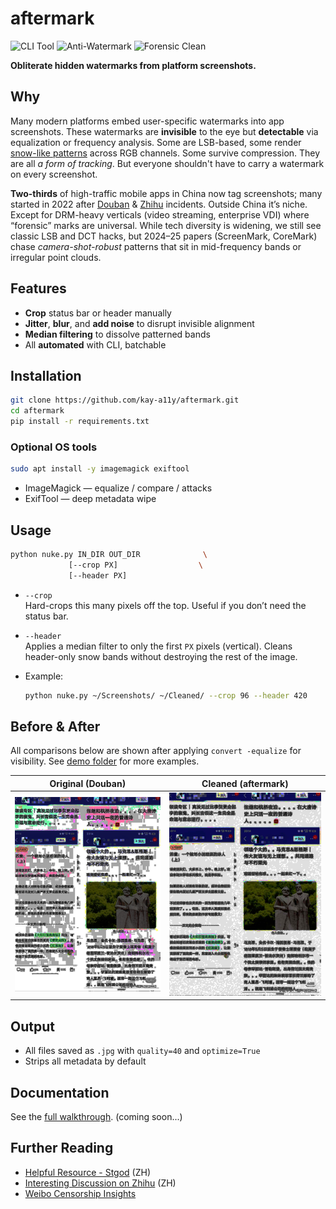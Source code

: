 # aftermark

![CLI Tool](https://img.shields.io/static/v1?label=CLI&message=Tool&color=000000&style=for-the-badge&logo=gnubash&logoColor=white)
![Anti-Watermark](https://img.shields.io/static/v1?label=Anti&message=Watermark&color=bd1e51&style=for-the-badge)
![Forensic Clean](https://img.shields.io/static/v1?label=Forensic&message=Clean&color=005f73&style=for-the-badge)

**Obliterate hidden watermarks from platform screenshots.**

## Why

Many modern platforms embed user-specific watermarks into app screenshots. These watermarks are **invisible** to the eye but **detectable** via equalization or frequency analysis. Some are LSB-based, some render [snow-like patterns](#before--after) across RGB channels. Some survive compression. They are all *a form of tracking*. But everyone shouldn't have to carry a watermark on every screenshot.

**Two-thirds** of high-traffic mobile apps in China now tag screenshots; many started in 2022 after [Douban](https://pandaily.com/douban-app-screenshots-contain-user-information-watermark?utm_source=chatgpt.com) & [Zhihu](https://www.sixthtone.com/news/1011179/zhihu-accused-of-using-watermarks-in-screenshots-to-locate-users-?utm_source=chatgpt.com]) incidents. Outside China it’s niche. Except for DRM-heavy verticals (video streaming, enterprise VDI) where “forensic” marks are universal. While tech diversity is widening, we still see classic LSB and DCT hacks, but 2024–25 papers (ScreenMark, CoreMark) chase *camera-shot-robust* patterns that sit in mid-frequency bands or irregular point clouds.

## Features

- **Crop** status bar or header manually
- **Jitter**, **blur**, and **add noise** to disrupt invisible alignment
- **Median filtering** to dissolve patterned bands
- All **automated** with CLI, batchable

## Installation

```bash
git clone https://github.com/kay-a11y/aftermark.git
cd aftermark
pip install -r requirements.txt
```

### Optional OS tools

```bash
sudo apt install -y imagemagick exiftool
```

* ImageMagick — equalize / compare / attacks
* ExifTool    — deep metadata wipe

## Usage

```bash
python nuke.py IN_DIR OUT_DIR              \
             [--crop PX]                  \
             [--header PX]
```

* `--crop`  
    Hard-crops this many pixels off the top.
    Useful if you don’t need the status bar.

* `--header`  
    Applies a median filter to only the first `PX` pixels (vertical).
    Cleans header-only snow bands without destroying the rest of the image.

* Example:

    ```bash
    python nuke.py ~/Screenshots/ ~/Cleaned/ --crop 96 --header 420
    ```

## Before & After

All comparisons below are shown after applying `convert -equalize` for visibility. See [demo folder](./demo/) for more examples.

| Original (Douban)          | Cleaned (aftermark)      |
| -------------------------- | ------------------------ |
| ![Before](demo/demo_eq.jpg) | ![After](demo/demo_clean_eq.jpg) |

## Output

* All files saved as `.jpg` with `quality=40` and `optimize=True`
* Strips all metadata by default

## Documentation

See the [full walkthrough](https://kay-a11y.github.io/). (coming soon...)

## Further Reading

* [Helpful Resource - Stgod](https://stgod.com/1482/) (ZH)
* [Interesting Discussion on Zhihu](https://www.zhihu.com/question/517690908) (ZH)
* [Weibo Censorship Insights](https://dpclab.org/china/dashboard/)

